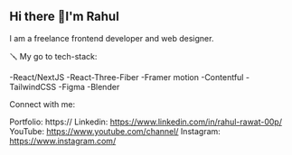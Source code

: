 ## Hi there 👋I'm Rahul

I am a freelance frontend developer and web designer.

🪛 My go to tech-stack:

-React/NextJS
-React-Three-Fiber
-Framer motion
-Contentful
-TailwindCSS
-Figma
-Blender


Connect with me:

Portfolio: https://
Linkedin: https://www.linkedin.com/in/rahul-rawat-00p/
YouTube: https://www.youtube.com/channel/
Instagram: https://www.instagram.com/

